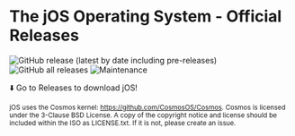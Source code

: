 # The jOS Operating System - Official Releases

![GitHub release (latest by date including pre-releases)](https://img.shields.io/github/v/release/jOS-X/jOS?include_prereleases)
![GitHub all releases](https://img.shields.io/github/downloads/jOS-X/jOS/total)
![Maintenance](https://img.shields.io/maintenance/yes/2021)

⬇️ Go to Releases to download jOS!

<sup>jOS uses the Cosmos kernel: https://github.com/CosmosOS/Cosmos. Cosmos is licensed under the 3-Clause BSD License. A copy of the copyright notice and license should be included within the ISO as LICENSE.txt. If it is not, please create an issue.</sup>
